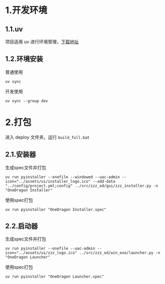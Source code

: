 # 1.开发环境

## 1.1.uv

项目适用 uv 进行环境管理，[下载地址](https://github.com/astral-sh/uv/releases/latest)

## 1.2.环境安装

普通使用

```shell
uv sync
```

开发使用

```shell
uv sync --group dev
```

# 2.打包

进入 deploy 文件夹，运行 `build_full.bat`

## 2.1.安装器

生成spec文件并打包

```shell
uv run pyinstaller --onefile --windowed --uac-admin --icon="../assets/ui/installer_logo.ico" --add-data "../config/project.yml;config" ../src/zzz_od/gui/zzz_installer.py -n "OneDragon Installer"
```

使用spec打包

```shell
uv run pyinstaller "OneDragon Installer.spec"
```

## 2.2.启动器

生成spec文件并打包

```shell
uv run pyinstaller --onefile --uac-admin --icon="../assets/ui/zzz_logo.ico" ../src/zzz_od/win_exe/launcher.py -n "OneDragon Launcher"
```

使用spec打包
```shell
uv run pyinstaller "OneDragon Launcher.spec"
```
